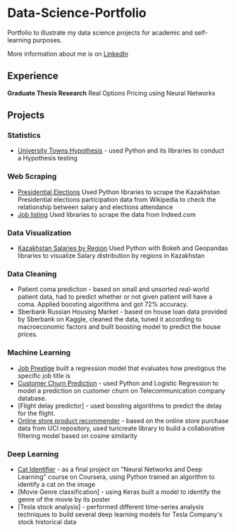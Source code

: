 # Data-Science-Portfolio

Portfolio to illustrate my data science projects for academic and self-learning purposes.

More information about me is on [LinkedIn](https://linkedin.com/in/sukhrat-arziyev-855a26137/)

## Experience
**Graduate Thesis Research**
Real Options Pricing using Neural Networks


## Projects

### Statistics
 * [University Towns Hypothesis](https://github.com/Sukhrat/Data-Science-Portfolio/tree/master/Mini-Projects/UniversityTowns-Hypothesis) - used Python and its libraries to conduct a Hypothesis testing
 
### Web Scraping
 * [Presidential Elections](https://github.com/Sukhrat/Data-Science-Portfolio/tree/master/Mini-Projects/Presidential%20Elections) Used Python libraries to scrape the Kazakhstan Presidential elections participation data from Wikipedia to check the relationship between salary and elections attendance  
 * [Job listing]() Used libraries to scrape the data from Indeed.com

### Data Visualization
 * [Kazakhstan Salaries by Region](https://github.com/Sukhrat/Data-Science-Portfolio/tree/master/Mini-Projects/KZ%20income) Used Python with Bokeh and Geopandas libraries to visualize Salary distribution by regions in Kazakhstan
### Data Cleaning
 * Patient coma prediction - based on small and unsorted real-world patient data, had to predict whether or not given patient will have a coma. Applied boosting algorithms and got 72% accuracy.
 * Sberbank Russian Housing Market - based on house loan data provided by Sberbank on Kaggle, cleaned the data, tuned it according to macroeconomic factors and built boosting model to predict the house prices.

### Machine Learning
  * [Job Prestige]() built a  regression model that evaluates how prestigous the specific job title is
  * [Customer Churn Prediction](https://github.com/Sukhrat/Data-Science-Portfolio/tree/master/Mini-Projects/Customer%20Churn) - used Python and Logistic Regression to model a prediction on customer churn on Telecommunication company database.
  * [Flight delay predictor] - used boosting algorithms to predict the delay for the flight.
  * [Online store product recommender]() - based on the online store purchase data from UCI repository, used turicreate library to build a collaborative filtering model based on cosine similarity
  

### Deep Learning
 * [Cat Identifier](https://github.com/Sukhrat/Data-Science-Portfolio/tree/master/Mini-Projects/Cat-ID) - as a final project on "Neural Networks and Deep Learning" course on Coursera, using Python trained an algorithm to identify a cat on the image
 * [Movie Genre classification] - using Keras built a model to identify the genre of the movie by its poster
 * [Tesla stock analysis] - performed different time-series analysis techniques to build several deep learning models for Tesla Company's stock historical data
